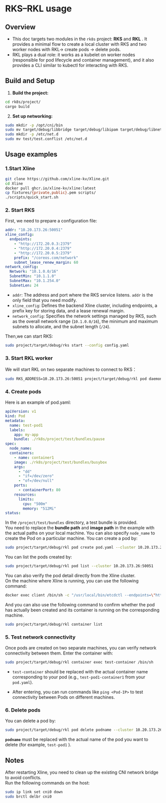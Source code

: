 # RKS–RKL usage
## Overview
- This doc targets two modules in the `rk8s` project: **RKS** and  **RKL** . It provides a minimal flow to create a local cluster with RKS and two worker nodes with RKL→ create pods → delete pods.
- RKL plays a dual role: it works as a kubelet on worker nodes (responsible for pod lifecycle and container management), and it also provides a CLI similar to kubectl for interacting with RKS.

## Build and Setup
1. **Build the project:**
```bash
cd rk8s/project/
cargo build
```
2. **Set up networking:**
```bash
sudo mkdir -p /opt/cni/bin
sudo mv target/debug/libbridge target/debug/libipam target/debug/libnetwork /opt/cni/bin/
sudo mkdir -p /etc/net.d
sudo mv test/test.conflist /etc/net.d
```

## Usage examples
### 1.Start Xline
```bash
git clone https://github.com/xline-kv/Xline.git
cd Xline
docker pull ghcr.io/xline-kv/xline:latest
cp fixtures/{private,public}.pem scripts/
./scripts/quick_start.sh
```
### 2. Start RKS 
First, we need to prepare a configuration file:
```yaml
addr: "10.20.173.26:50051"
xline_config:
  endpoints:
    - "http://172.20.0.3:2379"
    - "http://172.20.0.4:2379"
    - "http://172.20.0.5:2379"
    prefix: "/coreos.com/network"
    subnet_lease_renew_margin: 60
network_config:
  Network: "10.1.0.0/16"
  SubnetMin: "10.1.1.0"
  SubnetMax: "10.1.254.0"
  SubnetLen: 24
```
-   `addr`: The address and port where the RKS service listens. `addr` is the only field that you need modify.
-   `xline_config`: Defines the backend Xline cluster, including endpoints, a prefix key for storing data, and a lease renewal margin.
 -   `network_config`: Specifies the network settings managed by RKS, such as the overall network range (`10.1.0.0/16`), the minimum and maximum subnets to allocate, and the subnet length (`/24`).

Then,we can start RKS:
```bash
sudo project/target/debug/rks start --config config.yaml  
```
### 3. Start RKL worker
We will start RKL on two separate machines to connect to RKS：
```bash
sudo RKS_ADDRESS=10.20.173.26:50051 project/target/debug/rkl pod daemon 
```
### 4. Create pods
Here is an example of pod.yaml:
```yaml
apiVersion: v1
kind: Pod
metadata:
  name: test-pod1
  labels:
    app: my-app
    bundle: ./rk8s/project/test/bundles/pause
spec:
  node_name:
  containers:
    - name: container1
    image: ./rk8s/project/test/bundles/busybox
    args:
      - "dd"
      - "if=/dev/zero"
      - "of=/dev/null"
    ports:
      - containerPort: 80
    resources:
      limits:
        cpu: "500m"
        memory: "512Mi"
status:
```
In the `/project/test/bundles` directory, a test bundle is provided.  
You need to replace the **bundle path** and **image path** in the example with the actual paths on your local machine.
You can also specify `node_name` to create the Pod on a particular machine.
You can create a pod by:
```bash
sudo project/target/debug/rkl pod create pod.yaml --cluster 10.20.173.26:50051
```
You can list the pods created by:
```bash
sudo project/target/debug/rkl pod list --cluster 10.20.173.26:50051
```
You can also verify the pod detail directly from the Xline cluster.  
On the machine where Xline is running, you can use the following command:
```bash
docker exec client /bin/sh -c "/usr/local/bin/etcdctl --endpoints=\"http://node1:2379\" get '/registry/pods'  --prefix"
```
And you can also use the following command to confirm whether the pod has actually been created and its container is running on the corresponding machine.
```bash
sudo project/target/debug/rkl container list
```
### 5. Test network connectivity
Once pods are created on two separate machines, you can verify network connectivity between them.
Enter the container with:
```bash
sudo project/target/debug/rkl container exec test-container /bin/sh
```
-   `test-container` should be replaced with the  actual container name  corresponding to your pod (e.g., `test-pod1-container1` from your `pod.yaml`).
    
-   After entering, you can run commands like `ping <Pod-IP>` to test connectivity between Pods on different machines.
### 6. Delete pods
You can delete a pod by:
```bash
sudo project/target/debug/rkl pod delete podname --cluster 10.20.173.26:50051
```
**`podname`** must be replaced with the actual name of the pod you want to delete (for example, `test-pod1` ).
## Notes
After restarting Xline, you need to clean up the existing CNI network bridge to avoid conflicts.  
Run the following commands on the host:
```bash
sudo ip link set cni0 down
sudo brctl delbr cni0
```